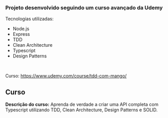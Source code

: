 ### Projeto desenvolvido seguindo um curso avançado da Udemy
Tecnologias utilizadas:
- Node.js
- Express
- TDD 
- Clean Architecture
- Typescript
- Design Patterns

<br>

Curso: https://www.udemy.com/course/tdd-com-mango/

## Curso
<b>Descrição do curso:</b> Aprenda de verdade a criar uma API completa com Typescript utilizando TDD, Clean Architecture, Design Patterns e SOLID.
